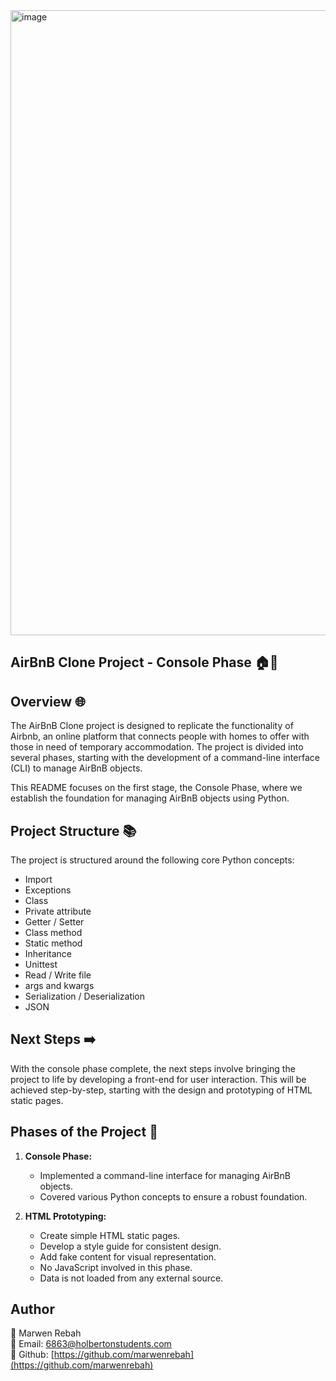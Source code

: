 <img src="https://user-images.githubusercontent.com/88311316/151070609-19608294-829e-408b-b2b3-5d1f2873f1e3.png"  alt="image" style="width:1000px;"/>

## AirBnB Clone Project - Console Phase 🏠🔄

## Overview 🌐

The AirBnB Clone project is designed to replicate the functionality of Airbnb, an online platform that connects people with homes to offer with those in need of temporary accommodation. The project is divided into several phases, starting with the development of a command-line interface (CLI) to manage AirBnB objects.

This README focuses on the first stage, the Console Phase, where we establish the foundation for managing AirBnB objects using Python.

## Project Structure 📚

The project is structured around the following core Python concepts:

- Import
- Exceptions
- Class
- Private attribute
- Getter / Setter
- Class method
- Static method
- Inheritance
- Unittest
- Read / Write file
- args and kwargs
- Serialization / Deserialization
- JSON

## Next Steps ➡️

With the console phase complete, the next steps involve bringing the project to life by developing a front-end for user interaction. This will be achieved step-by-step, starting with the design and prototyping of HTML static pages.

## Phases of the Project 🚀

1. **Console Phase:**
   - Implemented a command-line interface for managing AirBnB objects.
   - Covered various Python concepts to ensure a robust foundation.

2. **HTML Prototyping:**
   - Create simple HTML static pages.
   - Develop a style guide for consistent design.
   - Add fake content for visual representation.
   - No JavaScript involved in this phase.
   - Data is not loaded from any external source.

## Author
🚀 Marwen Rebah<br>
📧 Email: 6863@holbertonstudents.com<br>
👻 Github: [https://github.com/marwenrebah](https://github.com/marwenrebah)<br>